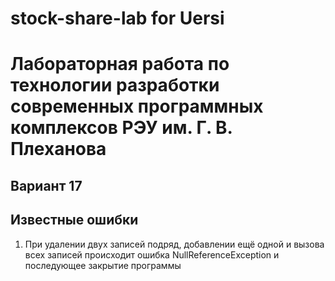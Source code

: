 # stock-share-lab for Uersi
# Лабораторная работа по технологии разработки современных программных комплексов РЭУ им. Г. В. Плеханова 
## Вариант 17
## Известные ошибки
1. При удалении двух записей подряд, добавлении ещё одной и вызова всех записей происходит ошибка NullReferenceException и последующее закрытие программы
